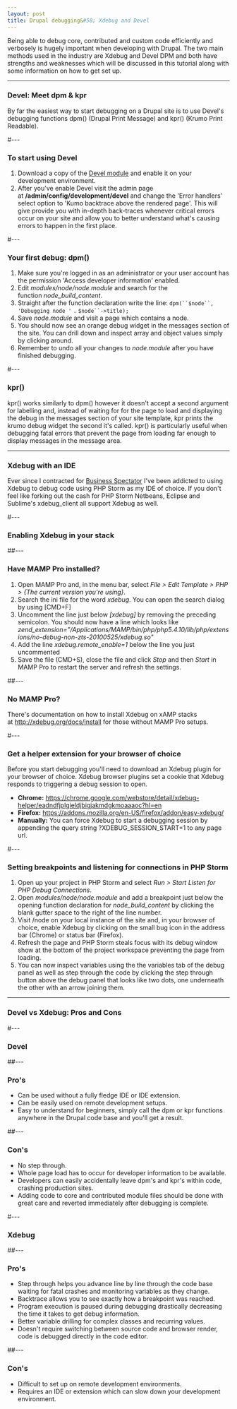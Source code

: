 ```yaml
---
layout: post
title: Drupal debugging&#58; Xdebug and Devel
---
```


Being able to debug core, contributed and custom code efficiently and verbosely is hugely important when developing with Drupal. The two main methods used in the industry are Xdebug and Devel DPM and both have strengths and weaknesses which will be discussed in this tutorial along with some information on how to get set up.

--- 

### Devel: Meet dpm & kpr

By far the easiest way to start debugging on a Drupal site is to use Devel's debugging functions dpm() (Drupal Print Message) and kpr() (Krumo Print Readable).

#--- 

### To start using Devel

1. Download a copy of the [Devel module](https://drupal.org/project/devel) and enable it on your development environment.
2. After you've enable Devel visit the admin page at **/admin/config/development/devel** and change the 'Error handlers' select option to 'Kumo backtrace above the rendered page'. This will give provide you with in-depth back-traces whenever critical errors occur on your site and allow you to better understand what's causing errors to happen in the first place.

#--- 

### Your first debug: dpm()

1. Make sure you're logged in as an administrator or your user account has the permission 'Access developer information' enabled.
1. Edit *modules/node/node.module* and search for the function *node_build_content*.
1. Straight after the function declaration write the line: `dpm(``$node``,` `'Debugging node '` `.` `$node``->title);`
1. Save *node.module* and visit a page which contains a node.
1. You should now see an orange debug widget in the messages section of the site. You can drill down and inspect array and object values simply by clicking around.
1. Remember to undo all your changes to *node.module* after you have finished debugging.

#--- 

### kpr()

kpr() works similarly to dpm() however it doesn't accept a second argument for labelling and, instead of waiting for for the page to load and displaying the debug in the messages section of your site template, kpr prints the krumo debug widget the second it's called. kpr() is particularly useful when debugging fatal errors that prevent the page from loading far enough to display messages in the message area.

--- 

### Xdebug with an IDE

Ever since I contracted for [Business Spectator](http://www.businessspectator.com.au/) I've been addicted to using Xdebug to debug code using PHP Storm as my IDE of choice. If you don't feel like forking out the cash for PHP Storm Netbeans, Eclipse and Sublime's xdebug_client all support Xdebug as well.

#--- 

### Enabling Xdebug in your stack

##--- 

### Have MAMP Pro installed?

1. Open MAMP Pro and, in the menu bar, select *File > Edit Template > PHP > {The current version you're using}*.
1. Search the ini file for the word *xdebug*. You can open the search dialog by using [CMD+F]
1. Uncomment the line just below *[xdebug]* by removing the preceding semicolon. You should now have a line which looks like\
    *zend_extension="/Applications/MAMP/bin/php/php5.4.10/lib/php/extensions/no-debug-non-zts-20100525/xdebug.so"*
1. Add the line *xdebug.remote_enable=1* below the line you just uncommented
1. Save the file (CMD+S), close the file and click *Stop* and then *Start* in MAMP Pro to restart the server and refresh the settings.

##--- 

### No MAMP Pro?

There's documentation on how to install Xdebug on xAMP stacks at <http://xdebug.org/docs/install> for those without MAMP Pro setups.

#--- 

### Get a helper extension for your browser of choice

Before you start debugging you'll need to download an Xdebug plugin for your browser of choice. Xdebug browser plugins set a cookie that Xdebug responds to triggering a debug session to open.

-   **Chrome:** <https://chrome.google.com/webstore/detail/xdebug-helper/eadndfjplgieldjbigjakmdgkmoaaaoc?hl=en>
-   **Firefox:** <https://addons.mozilla.org/en-US/firefox/addon/easy-xdebug/>
-   **Manually:** You can force Xdebug to start a debugging session by appending the query string ?XDEBUG_SESSION_START=1 to any page url.

#--- 

### Setting breakpoints and listening for connections in PHP Storm

1. Open up your project in PHP Storm and select *Run > Start Listen for PHP Debug Connections*.
1. Open *modules/node/node.module* and add a breakpoint just below the opening function declaration for *node_build_content* by clicking the blank gutter space to the right of the line number.
1. Visit /node on your local instance of the site and, in your browser of choice, enable Xdebug by clicking on the small bug icon in the address bar (Chrome) or status bar (Firefox).
1. Refresh the page and PHP Storm steals focus with its debug window show at the bottom of the project workspace preventing the page from loading.
1. You can now inspect variables using the the variables tab of the debug panel as well as step through the code by clicking the step through button above the debug panel that looks like two dots, one underneath the other with an arrow joining them.

--- 

### Devel vs Xdebug: Pros and Cons 

#--- 

### Devel

##--- 

### Pro's

-  Can be used without a fully fledge IDE or IDE extension.
-  Can be easily used on remote development setups.
-  Easy to understand for beginners, simply call the dpm or kpr functions anywhere in the Drupal code base and you'll get a result.

##--- 

### Con's

-  No step through.
-  Whole page load has to occur for developer information to be available.
-  Developers can easily accidentally leave dpm's and kpr's within code, crashing production sites.
-  Adding code to core and contributed module files should be done with great care and reverted immediately after debugging is complete.

#--- 

### Xdebug

##--- 

### Pro's

-  Step through helps you advance line by line through the code base waiting for fatal crashes and monitoring variables as they change.
-  Backtrace allows you to see exactly how a breakpoint was reached.
-  Program execution is paused during debugging drastically decreasing the time it takes to get debug information.
-  Better variable drilling for complex classes and recurring values.
-  Doesn't require switching between source code and browser render, code is debugged directly in the code editor.

##--- 

### Con's

-  Difficult to set up on remote development environments.
-  Requires an IDE or extension which can slow down your development environment.